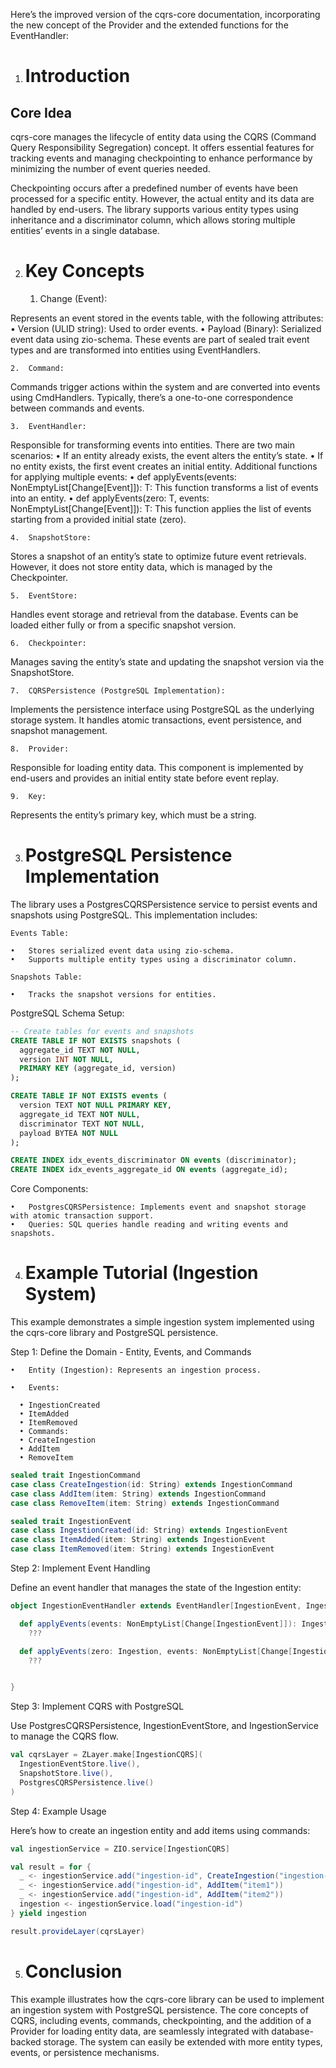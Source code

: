 Here’s the improved version of the cqrs-core documentation, incorporating the new concept of the Provider and the extended functions for the EventHandler:

1. # Introduction

## Core Idea

cqrs-core manages the lifecycle of entity data using the CQRS (Command Query Responsibility Segregation) concept. It offers essential features for tracking events and managing checkpointing to enhance performance by minimizing the number of event queries needed.

Checkpointing occurs after a predefined number of events have been processed for a specific entity. However, the actual entity and its data are handled by end-users. The library supports various entity types using inheritance and a discriminator column, which allows storing multiple entities’ events in a single database.

2. # Key Concepts

	1.	Change (Event):

Represents an event stored in the events table, with the following attributes:
	•	Version (ULID string): Used to order events.
	•	Payload (Binary): Serialized event data using zio-schema. These events are part of sealed trait event types and are transformed into entities using EventHandlers.

	2.	Command:

Commands trigger actions within the system and are converted into events using CmdHandlers. Typically, there’s a one-to-one correspondence between commands and events.

	3.	EventHandler:

Responsible for transforming events into entities. There are two main scenarios:
	•	If an entity already exists, the event alters the entity’s state.
	•	If no entity exists, the first event creates an initial entity.
Additional functions for applying multiple events:
	•	def applyEvents(events: NonEmptyList[Change[Event]]): T: This function transforms a list of events into an entity.
	•	def applyEvents(zero: T, events: NonEmptyList[Change[Event]]): T: This function applies the list of events starting from a provided initial state (zero).

	4.	SnapshotStore:

Stores a snapshot of an entity’s state to optimize future event retrievals. However, it does not store entity data, which is managed by the Checkpointer.

	5.	EventStore:

Handles event storage and retrieval from the database. Events can be loaded either fully or from a specific snapshot version.

	6.	Checkpointer:

Manages saving the entity’s state and updating the snapshot version via the SnapshotStore.

	7.	CQRSPersistence (PostgreSQL Implementation):

Implements the persistence interface using PostgreSQL as the underlying storage system. It handles atomic transactions, event persistence, and snapshot management.

	8.	Provider:

Responsible for loading entity data. This component is implemented by end-users and provides an initial entity state before event replay.

	9.	Key:

Represents the entity’s primary key, which must be a string.

3. # PostgreSQL Persistence Implementation

The library uses a PostgresCQRSPersistence service to persist events and snapshots using PostgreSQL. This implementation includes:

	Events Table:

	•	Stores serialized event data using zio-schema.
	•	Supports multiple entity types using a discriminator column.

	Snapshots Table:

	•	Tracks the snapshot versions for entities.

PostgreSQL Schema Setup:

```sql
-- Create tables for events and snapshots
CREATE TABLE IF NOT EXISTS snapshots (
  aggregate_id TEXT NOT NULL,
  version INT NOT NULL,
  PRIMARY KEY (aggregate_id, version)
);

CREATE TABLE IF NOT EXISTS events (
  version TEXT NOT NULL PRIMARY KEY,
  aggregate_id TEXT NOT NULL,
  discriminator TEXT NOT NULL,
  payload BYTEA NOT NULL
);

CREATE INDEX idx_events_discriminator ON events (discriminator);
CREATE INDEX idx_events_aggregate_id ON events (aggregate_id);
```


Core Components:

	•	PostgresCQRSPersistence: Implements event and snapshot storage with atomic transaction support.
	•	Queries: SQL queries handle reading and writing events and snapshots.

4. # Example Tutorial (Ingestion System)

This example demonstrates a simple ingestion system implemented using the cqrs-core library and PostgreSQL persistence.

Step 1: Define the Domain - Entity, Events, and Commands

	•	Entity (Ingestion): Represents an ingestion process.

	•	Events:

      •	IngestionCreated
      •	ItemAdded
      •	ItemRemoved
      •	Commands:
      •	CreateIngestion
      •	AddItem
      •	RemoveItem

```scala
sealed trait IngestionCommand
case class CreateIngestion(id: String) extends IngestionCommand
case class AddItem(item: String) extends IngestionCommand
case class RemoveItem(item: String) extends IngestionCommand

sealed trait IngestionEvent
case class IngestionCreated(id: String) extends IngestionEvent
case class ItemAdded(item: String) extends IngestionEvent
case class ItemRemoved(item: String) extends IngestionEvent
```

Step 2: Implement Event Handling

Define an event handler that manages the state of the Ingestion entity:

```scala
object IngestionEventHandler extends EventHandler[IngestionEvent, Ingestion] {

  def applyEvents(events: NonEmptyList[Change[IngestionEvent]]): Ingestion =
    ???

  def applyEvents(zero: Ingestion, events: NonEmptyList[Change[IngestionEvent]]): Ingestion =
    ???


}
```

Step 3: Implement CQRS with PostgreSQL

Use PostgresCQRSPersistence, IngestionEventStore, and IngestionService to manage the CQRS flow.

```scala
val cqrsLayer = ZLayer.make[IngestionCQRS](
  IngestionEventStore.live(),
  SnapshotStore.live(),
  PostgresCQRSPersistence.live()
)
```

Step 4: Example Usage

Here’s how to create an ingestion entity and add items using commands:

```scala
val ingestionService = ZIO.service[IngestionCQRS]

val result = for {
  _ <- ingestionService.add("ingestion-id", CreateIngestion("ingestion-id"))
  _ <- ingestionService.add("ingestion-id", AddItem("item1"))
  _ <- ingestionService.add("ingestion-id", AddItem("item2"))
  ingestion <- ingestionService.load("ingestion-id")
} yield ingestion

result.provideLayer(cqrsLayer)
```

5. # Conclusion

This example illustrates how the cqrs-core library can be used to implement an ingestion system with PostgreSQL persistence. The core concepts of CQRS, including events, commands, checkpointing, and the addition of a Provider for loading entity data, are seamlessly integrated with database-backed storage. The system can easily be extended with more entity types, events, or persistence mechanisms.


